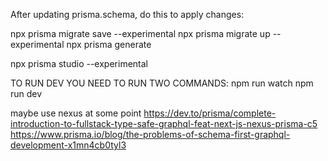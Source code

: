 
After updating prisma.schema, do this to apply changes:

npx prisma migrate save --experimental
npx prisma migrate up --experimental
npx prisma generate


npx prisma studio --experimental



TO RUN DEV YOU NEED TO RUN TWO COMMANDS:
npm run watch
npm run dev


maybe use nexus at some point
https://dev.to/prisma/complete-introduction-to-fullstack-type-safe-graphql-feat-next-js-nexus-prisma-c5
https://www.prisma.io/blog/the-problems-of-schema-first-graphql-development-x1mn4cb0tyl3